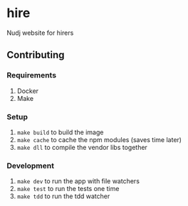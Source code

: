 # hire

Nudj website for hirers

## Contributing

### Requirements

1. Docker
1. Make

### Setup

1. `make build` to build the image
1. `make cache` to cache the npm modules (saves time later)
1. `make dll` to compile the vendor libs together

### Development

1. `make dev` to run the app with file watchers
1. `make test` to run the tests one time
1. `make tdd` to run the tdd watcher
